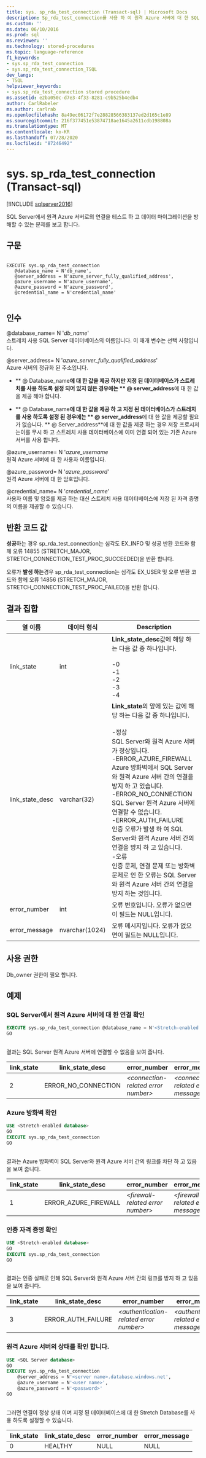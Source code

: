 ```yaml
---
title: sys. sp_rda_test_connection (Transact-sql) | Microsoft Docs
description: Sp_rda_test_connection를 사용 하 여 원격 Azure 서버에 대 한 SQL Server에서 연결을 테스트 하 고 데이터 마이그레이션을 방해할 수 있는 문제를 보고 하는 방법을 알아봅니다.
ms.custom: ''
ms.date: 06/10/2016
ms.prod: sql
ms.reviewer: ''
ms.technology: stored-procedures
ms.topic: language-reference
f1_keywords:
- sys.sp_rda_test_connection
- sys.sp_rda_test_connection_TSQL
dev_langs:
- TSQL
helpviewer_keywords:
- sys.sp_rda_test_connection stored procedure
ms.assetid: e2ba050c-d7e3-4f33-8281-c9b525b4edb4
author: CarlRabeler
ms.author: carlrab
ms.openlocfilehash: 8a49ec06172f7e28828566383137ed2d165c1e89
ms.sourcegitcommit: 216f377451e53874718ae1645a2611cdb198808a
ms.translationtype: MT
ms.contentlocale: ko-KR
ms.lasthandoff: 07/28/2020
ms.locfileid: "87246492"
---
```

# <a name="syssp_rda_test_connection-transact-sql"></a>sys. sp_rda_test_connection (Transact-sql)
[!INCLUDE [sqlserver2016](../../includes/applies-to-version/sqlserver2016.md)]

  SQL Server에서 원격 Azure 서버로의 연결을 테스트 하 고 데이터 마이그레이션을 방해할 수 있는 문제를 보고 합니다.  
  
## <a name="syntax"></a>구문  
  
```  
  
EXECUTE sys.sp_rda_test_connection  
   @database_name = N'db_name',   
   @server_address = N'azure_server_fully_qualified_address',  
   @azure_username = N'azure_username',   
   @azure_password = N'azure_password',  
   @credential_name = N'credential_name'  
  
```  
  
## <a name="arguments"></a>인수  
 @database_name= N '*db_name*'  
 스트레치 사용 SQL Server 데이터베이스의 이름입니다. 이 매개 변수는 선택 사항입니다.  
  
 @server_address= N '*azure_server_fully_qualified_address*'  
 Azure 서버의 정규화 된 주소입니다.  
  
-   ** \@ Database_name**에 대 한 값을 제공 하지만 지정 된 데이터베이스가 스트레치를 사용 하도록 설정 되어 있지 않은 경우에는 ** \@ server_address**에 대 한 값을 제공 해야 합니다.  
  
-   ** \@ Database_name**에 대 한 값을 제공 하 고 지정 된 데이터베이스가 스트레치를 사용 하도록 설정 된 경우에는 ** \@ server_address**에 대 한 값을 제공할 필요가 없습니다. ** \@ Server_address**에 대 한 값을 제공 하는 경우 저장 프로시저는이를 무시 하 고 스트레치 사용 데이터베이스에 이미 연결 되어 있는 기존 Azure 서버를 사용 합니다.  
  
 @azure_username= N '*azure_username*  
 원격 Azure 서버에 대 한 사용자 이름입니다.  
  
 @azure_password= N '*azure_password*'  
 원격 Azure 서버에 대 한 암호입니다.  
  
 @credential_name= N '*credential_name*'  
 사용자 이름 및 암호를 제공 하는 대신 스트레치 사용 데이터베이스에 저장 된 자격 증명의 이름을 제공할 수 있습니다.  
  
## <a name="return-code-values"></a>반환 코드 값  
 **성공**하는 경우 sp_rda_test_connection는 심각도 EX_INFO 및 성공 반환 코드와 함께 오류 14855 (STRETCH_MAJOR, STRETCH_CONNECTION_TEST_PROC_SUCCEEDED)을 반환 합니다.  
  
 오류가 **발생 하는**경우 sp_rda_test_connection는 심각도 EX_USER 및 오류 반환 코드와 함께 오류 14856 (STRETCH_MAJOR, STRETCH_CONNECTION_TEST_PROC_FAILED)을 반환 합니다.  
  
## <a name="result-sets"></a>결과 집합  
  
|열 이름|데이터 형식|Description|  
|-----------------|---------------|-----------------|  
|link_state|int|**Link_state_desc**값에 해당 하는 다음 값 중 하나입니다.<br /><br /> -0<br />-1<br />-2<br />-3<br />-4|  
|link_state_desc|varchar(32)|**Link_state**의 앞에 있는 값에 해당 하는 다음 값 중 하나입니다.<br /><br /> -정상<br />     SQL Server와 원격 Azure 서버가 정상입니다.<br />-ERROR_AZURE_FIREWALL<br />     Azure 방화벽에서 SQL Server와 원격 Azure 서버 간의 연결을 방지 하 고 있습니다.<br />-ERROR_NO_CONNECTION<br />     SQL Server 원격 Azure 서버에 연결할 수 없습니다.<br />-ERROR_AUTH_FAILURE<br />     인증 오류가 발생 하 여 SQL Server와 원격 Azure 서버 간의 연결을 방지 하 고 있습니다.<br />-오류<br />     인증 문제, 연결 문제 또는 방화벽 문제로 인 한 오류는 SQL Server와 원격 Azure 서버 간의 연결을 방지 하는 것입니다.|  
|error_number|int|오류 번호입니다. 오류가 없으면이 필드는 NULL입니다.|  
|error_message|nvarchar(1024)|오류 메시지입니다. 오류가 없으면이 필드는 NULL입니다.|  
  
## <a name="permissions"></a>사용 권한  
 Db_owner 권한이 필요 합니다.  
  
## <a name="examples"></a>예제  
  
### <a name="check-the-connection-from-sql-server-to-the-remote-azure-server"></a>SQL Server에서 원격 Azure 서버에 대 한 연결 확인  
  
```sql  
EXECUTE sys.sp_rda_test_connection @database_name = N'<Stretch-enabled database>'  
GO  
  
```  
  
 결과는 SQL Server 원격 Azure 서버에 연결할 수 없음을 보여 줍니다.  
  
|link_state|link_state_desc|error_number|error_message|  
|-----------------|-----------------------|-------------------|--------------------|  
|2|ERROR_NO_CONNECTION|*\<connection-related error number>*|*\<connection-related error message>*|  
  
### <a name="check-the-azure-firewall"></a>Azure 방화벽 확인  
  
```sql  
USE <Stretch-enabled database>  
GO  
EXECUTE sys.sp_rda_test_connection  
GO  
  
```  
  
 결과는 Azure 방화벽이 SQL Server와 원격 Azure 서버 간의 링크를 차단 하 고 있음을 보여 줍니다.  
  
|link_state|link_state_desc|error_number|error_message|  
|-----------------|-----------------------|-------------------|--------------------|  
|1|ERROR_AZURE_FIREWALL|*\<firewall-related error number>*|*\<firewall-related error message>*|  
  
### <a name="check-authentication-credentials"></a>인증 자격 증명 확인  
  
```sql  
USE <Stretch-enabled database>  
GO  
EXECUTE sys.sp_rda_test_connection  
GO  
  
```  
  
 결과는 인증 실패로 인해 SQL Server와 원격 Azure 서버 간의 링크를 방지 하 고 있음을 보여 줍니다.  
  
|link_state|link_state_desc|error_number|error_message|  
|-----------------|-----------------------|-------------------|--------------------|  
|3|ERROR_AUTH_FAILURE|*\<authentication-related error number>*|*\<authentication-related error message>*|  
  
### <a name="check-the-status-of-the-remote-azure-server"></a>원격 Azure 서버의 상태를 확인 합니다.  
  
```sql  
USE <SQL Server database>  
GO  
EXECUTE sys.sp_rda_test_connection   
    @server_address = N'<server name>.database.windows.net',   
    @azure_username = N'<user name>',   
    @azure_password = N'<password>'  
GO  
  
```  
  
 그러면 연결이 정상 상태 이며 지정 된 데이터베이스에 대 한 Stretch Database를 사용 하도록 설정할 수 있습니다.  
  
|link_state|link_state_desc|error_number|error_message|  
|-----------------|-----------------------|-------------------|--------------------|  
|0|HEALTHY|NULL|NULL|  
  
  
